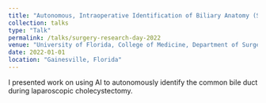 ```yaml
---
title: "Autonomous, Intraoperative Identification of Biliary Anatomy (Surg. Research Day)"
collection: talks
type: "Talk"
permalink: /talks/surgery-research-day-2022
venue: "University of Florida, College of Medicine, Department of Surgery"
date: 2022-01-01
location: "Gainesville, Florida"
---
```


I presented work on using AI to autonomously identify the common bile duct during laparoscopic cholecystectomy.
